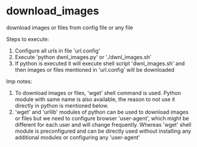 # download_images
download images or files from config file or any file

Steps to execute:
  1. Configure all urls in file 'url.config'
  2. Execute 'python dwnl_images.py' or './dwnl_images.sh'
  3. If python is executed it will execute shell script 'dwnl_images.sh' and then images or files mentioned in 'url.config' will be downloaded
  
Imp notes:
  1. To download images or files, 'wget' shell command is used. Python module with same name is also available, the reason to not use it directly in python is mentioned below.
  2. 'wget' and 'urllib' modules of python can be used to download images or files but we need to configure browser 'user-agent', which might be different for each user and will change frequently. Whereas 'wget' shell module is preconfigured and can be directly used without installing any additional modules or configuring any 'user-agent'
